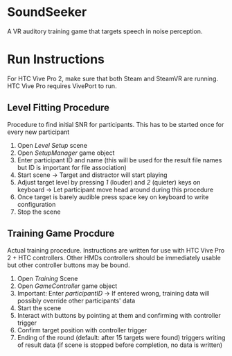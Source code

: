 # SoundSeeker
A VR auditory training game that targets speech in noise perception.

# Run Instructions
For HTC Vive Pro 2, make sure that both Steam and SteamVR are running. HTC Vive Pro requires VivePort to run. 

## Level Fitting Procedure
Procedure to find initial SNR for participants. This has to be started once for every new participant

1. Open *Level Setup* scene
2. Open *SetupManager* game object
3. Enter participant ID and name (this will be used for the result file names but ID is important for file association)
4. Start scene -> Target and distractor will start playing
5. Adjust target level by pressing *1* (louder) and *2* (quieter) keys on keyboard -> Let participant move head around during this procedure
6. Once target is barely audible press space key on keyboard to write configuration
7. Stop the scene

## Training Game Procdure 
Actual training procedure. Instructions are written for use with HTC Vive Pro 2 + HTC controllers. Other HMDs controllers should be immediately usable but other controller buttons may be bound.

1. Open *Training* Scene
2. Open *GameController* game object
3. Important: Enter *participantID* -> If entered wrong, training data will possibly override other participants' data
4. Start the scene
5. Interact with buttons by pointing at them and confirming with controller trigger
6. Confirm target position with controller trigger
7. Ending of the round (default: after 15 targets were found) triggers writing of result data (if scene is stopped before completion, no data is written)

